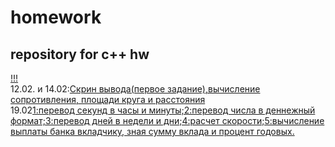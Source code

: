 # homework
## repository for c++ hw
[!!!](https://memchik.ru/images/memes/5ed7628eb1c7e374940b80fa.jpg)  
12.02. и 14.02:[Скрин вывода(первое задание),вычисление сопротивления, площади круга и расстояния](https://github.com/maksik1488/homework/blob/main/ConsoleApplication1.cpp)  
19.02[1:перевод секунд в часы и минуты;2:перевод числа в деннежный формат;3:перевод дней в недели и дни;4:расчет скорости;5:вычисление выплаты банка вкладчику, зная сумму вклада и процент годовых.](https://github.com/maksik1488/homework/blob/main/ConsoleApplication2.cpp)



